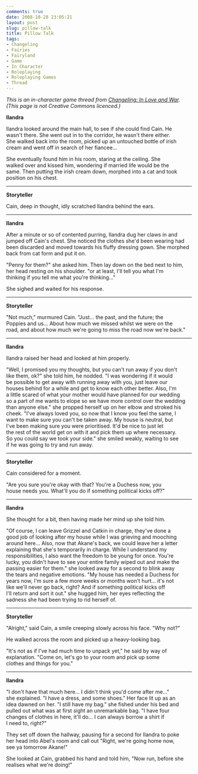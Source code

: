 ```yaml
---
comments: true
date: 2008-10-28 23:05:21
layout: post
slug: pillow-talk
title: Pillow Talk
tags:
- Changeling
- Fairies
- Fairyland
- Game
- In Character
- Roleplaying
- Roleplaying Games
- Thread
---
```


<p><i>This is an in-character game thread from <a href="../changeling-in-love-and-war">Changeling: In Love and War</a>.  (This page is not Creative Commons licenced.)</i></p>
<p><b>Ilandra</b></p>
<p>Ilandra looked around the main hall, to see if she could find Cain. He<br />
wasn&#039;t there. She went out in to the corridor, he wasn&#039;t there either.<br />
She walked back into the room, picked up an untouched bottle of irish<br />
cream and went off in search of her fiancee...</p>
<p>She eventually found him in his room, staring at the ceiling. She<br />
walked over and kissed him, wondering if married life would be the<br />
same. Then putting the irish cream down, morphed into a cat and took<br />
position on his chest.</p>
<hr />
<p><b>Storyteller</b></p>
<p>Cain, deep in thought, idly scratched Ilandra behind the ears.</p>
<hr />
<p><b>Ilandra</b></p>
<p>After a minute or so of contented purring, Ilandra dug her claws in and<br />
jumped off Cain&#039;s chest. She noticed the clothes she&#039;d been wearing had<br />
been discarded and moved towards his fluffy dressing gown. She morphed<br />
back from cat form and put it on.</p>
<p>"Penny for them?" she asked him. Then lay down on the bed next to him,<br />
her head resting on his shoulder. "or at least, I&#039;ll tell you what I&#039;m<br />
thinking if you tell me what you&#039;re thinking..."</p>
<p>She sighed and waited for his response.</p>
<hr />
<p><b>Storyteller</b></p>
<p>"Not much," murmured Cain.  "Just... the past, and the future; the<br />
Poppies and us...  About how much we missed whilst we were on the<br />
road, and about how much we&#039;re going to miss the road now we&#039;re back."</p>
<hr />
<p><b>Ilandra</b></p>
<p>Ilandra raised her head and looked at him properly.</p>
<p>"Well, I promised you my thoughts, but you can&#039;t run away if you don&#039;t<br />
like them, ok?" she told him, he nodded. "I was wondering if it would<br />
be possible to get away with running away with you, just leave our<br />
houses behind for a while and get to know each other better. Also, I&#039;m<br />
a little scared of what your mother would have planned for our wedding<br />
so a part of me wants to elope so we have more control over the wedding<br />
than anyone else." she propped herself up on her elbow and stroked his<br />
cheek. "I&#039;ve always loved you, so now that I know you feel the same, I<br />
want to make sure you can&#039;t be taken away. My house is neutral, but<br />
I&#039;ve been making sure you were prioritised. It&#039;d be nice to just let<br />
the rest of the world get on with it and pick them up where necessary.<br />
So you could say we took your side." she smiled weakly, waiting to see<br />
if he was going to try and run away.</p>
<hr />
<p><b>Storyteller</b></p>
<p>Cain considered for a moment.</p>
<p>"Are you sure you&#039;re okay with that?  You&#039;re a Duchess now, you<br />
house needs you.  What&#039;ll you do if something political kicks off?"</p>
<hr />
<p><b>Ilandra</b></p>
<p>She thought for a bit, then having made her mind up she told him.</p>
<p>"Of course, I can leave Grizzel and Catkin in charge, they&#039;ve done a<br />
good job of looking after my house while I was grieving and mooching<br />
around here... Also, now that Akane&#039;s back, we could leave her a letter<br />
explaining that she&#039;s temporarily in charge. While I understand my<br />
responsibilities, I also want the freedom to be young for once. You&#039;re<br />
lucky, you didn&#039;t have to see your entire family wiped out and make the<br />
passing easier for them." she looked away for a second to blink away<br />
the tears and negative emotions. "My house has needed a Duchess for<br />
years now, I&#039;m sure a few more weeks or months won&#039;t hurt... it&#039;s not<br />
like we&#039;ll never go back, right? And if something political kicks off<br />
I&#039;ll return and sort it out." she hugged him, her eyes reflecting the<br />
sadness she had been trying to rid herself of.</p>
<hr />
<p><b>Storyteller</b></p>
<p>"Alright," said Cain, a smile creeping slowly across his face.  "Why not?"</p>
<p>He walked across the room and picked up a heavy-looking bag.</p>
<p>"It&#039;s not as if I&#039;ve had much time to unpack yet," he said by way of<br />
explanation.  "Come on, let&#039;s go to your room and pick up some<br />
clothes and things for you."</p>
<hr />
<p><b>Ilandra</b></p>
<p>"I don&#039;t have that much here... I didn&#039;t think you&#039;d come after me..."<br />
she explained. "I have a dress, and some shoes." Her face lit up as an<br />
idea dawned on her. "I still have my bag." she fished under his bed and<br />
pulled out what was at first sight an unremarkable bag. "I have four<br />
changes of clothes in here, it&#039;ll do... I can always borrow a shirt if<br />
I need to, right?"</p>
<p>They set off down the hallway, pausing for a second for Ilandra to poke<br />
her head into Abel&#039;s room and call out "Right, we&#039;re going home now,<br />
see ya tomorrow Akane!"</p>
<p>She looked at Cain, grabbed his hand and told him, "Now run, before she realises what we&#039;re doing!"</p>
